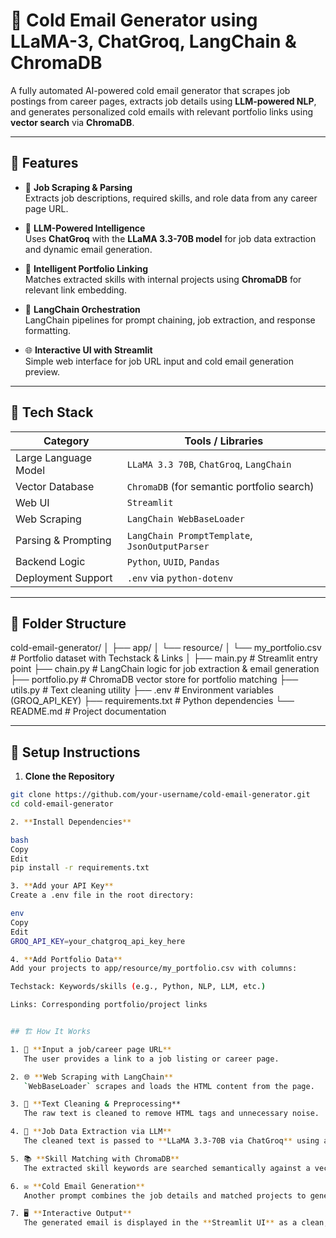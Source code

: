 # 📧 Cold Email Generator using LLaMA-3, ChatGroq, LangChain & ChromaDB

A fully automated AI-powered cold email generator that scrapes job postings from career pages, extracts job details using **LLM-powered NLP**, and generates personalized cold emails with relevant portfolio links using **vector search** via **ChromaDB**.

---

## 🚀 Features

- 🔎 **Job Scraping & Parsing**  
  Extracts job descriptions, required skills, and role data from any career page URL.

- 🧠 **LLM-Powered Intelligence**  
  Uses **ChatGroq** with the **LLaMA 3.3-70B model** for job data extraction and dynamic email generation.

- 🔗 **Intelligent Portfolio Linking**  
  Matches extracted skills with internal projects using **ChromaDB** for relevant link embedding.

- 🧵 **LangChain Orchestration**  
  LangChain pipelines for prompt chaining, job extraction, and response formatting.

- 🌐 **Interactive UI with Streamlit**  
  Simple web interface for job URL input and cold email generation preview.

---

## 🧠 Tech Stack

| Category           | Tools / Libraries                                      |
|--------------------|--------------------------------------------------------|
| Large Language Model | `LLaMA 3.3 70B`, `ChatGroq`, `LangChain`            |
| Vector Database    | `ChromaDB` (for semantic portfolio search)             |
| Web UI             | `Streamlit`                                            |
| Web Scraping       | `LangChain WebBaseLoader`                              |
| Parsing & Prompting| `LangChain PromptTemplate`, `JsonOutputParser`        |
| Backend Logic      | `Python`, `UUID`, `Pandas`                             |
| Deployment Support | `.env` via `python-dotenv`                             |

---

## 📁 Folder Structure

cold-email-generator/
│
├── app/
│ └── resource/
│ └── my_portfolio.csv # Portfolio dataset with Techstack & Links
│
├── main.py # Streamlit entry point
├── chain.py # LangChain logic for job extraction & email generation
├── portfolio.py # ChromaDB vector store for portfolio matching
├── utils.py # Text cleaning utility
├── .env # Environment variables (GROQ_API_KEY)
├── requirements.txt # Python dependencies
└── README.md # Project documentation


---

## 🔧 Setup Instructions

1. **Clone the Repository**
```bash
git clone https://github.com/your-username/cold-email-generator.git
cd cold-email-generator 

2. **Install Dependencies**

bash
Copy
Edit
pip install -r requirements.txt

3. **Add your API Key**
Create a .env file in the root directory:

env
Copy
Edit
GROQ_API_KEY=your_chatgroq_api_key_here

4. **Add Portfolio Data**
Add your projects to app/resource/my_portfolio.csv with columns:

Techstack: Keywords/skills (e.g., Python, NLP, LLM, etc.)

Links: Corresponding portfolio/project links


## 🏗️ How It Works

1. 🔗 **Input a job/career page URL**  
   The user provides a link to a job listing or career page.

2. 🌐 **Web Scraping with LangChain**  
   `WebBaseLoader` scrapes and loads the HTML content from the page.

3. 🧹 **Text Cleaning & Preprocessing**  
   The raw text is cleaned to remove HTML tags and unnecessary noise.

4. 🧠 **Job Data Extraction via LLM**  
   The cleaned text is passed to **LLaMA 3.3-70B via ChatGroq** using a LangChain prompt to extract structured job information (role, skills, experience).

5. 📚 **Skill Matching with ChromaDB**  
   The extracted skill keywords are searched semantically against a vector store of portfolio projects using **ChromaDB**.

6. ✉️ **Cold Email Generation**  
   Another prompt combines the job details and matched projects to generate a personalized cold email.

7. 🖥️ **Interactive Output**  
   The generated email is displayed in the **Streamlit UI** as a clean, copyable Markdown block.

